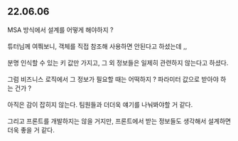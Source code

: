 ## 22.06.06

MSA 방식에서 설계를 어떻게 해야하지 ?<br><br>
튜터님께 여쭤보니, 객체를 직접 참조해 사용하면 안된다고 하셨는데 ,, <br><br>
분명 인식할 수 있는 키 값만 가지고, 그 외 정보들은 일제히 관련하지 않는다고 하셨다.<br><br>
그럼 비즈니스 로직에서 그 정보가 필요할 때는 어떡하지 ? 파라미터 값으로 받아야 하는 건가 ? <br><br>
아직은 감이 잡히지 않는다. 팀원들과 더더욱 얘기를 나눠봐야할 거 같다. <br><br>
그리고 프론트를 개발하지는 않을 거지만, 프론트에서 받는 정보들도 생각해서 설계하면 더욱 좋을 거 같다.<br><br>
